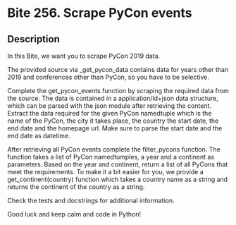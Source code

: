 # Bite 256. Scrape PyCon events 

## Description

In this Bite, we want you to scrape PyCon 2019 data.

The provided source via _get_pycon_data contains data for years other than 2019 and conferences other than PyCon, so you have to be selective.

Complete the get_pycon_events function by scraping the required data from the source. The data is contained in a application/ld+json data structure, which can be parsed with the json module after retrieving the content. Extract the data required for the given PyCon namedtuple which is the name of the PyCon, the city it takes place, the country the start date, the end date and the homepage url. Make sure to parse the start date and the end date as datetime.

After retrieving all PyCon events complete the filter_pycons function. The function takes a list of PyCon namedtumples, a year and a continent as parameters. Based on the year and continent, return a list of all PyCons that meet the requirements. To make it a bit easier for you, we provide a get_continent(country) function which takes a country name as a string and returns the continent of the country as a string.

Check the tests and docstrings for additional information.

Good luck and keep calm and code in Python!